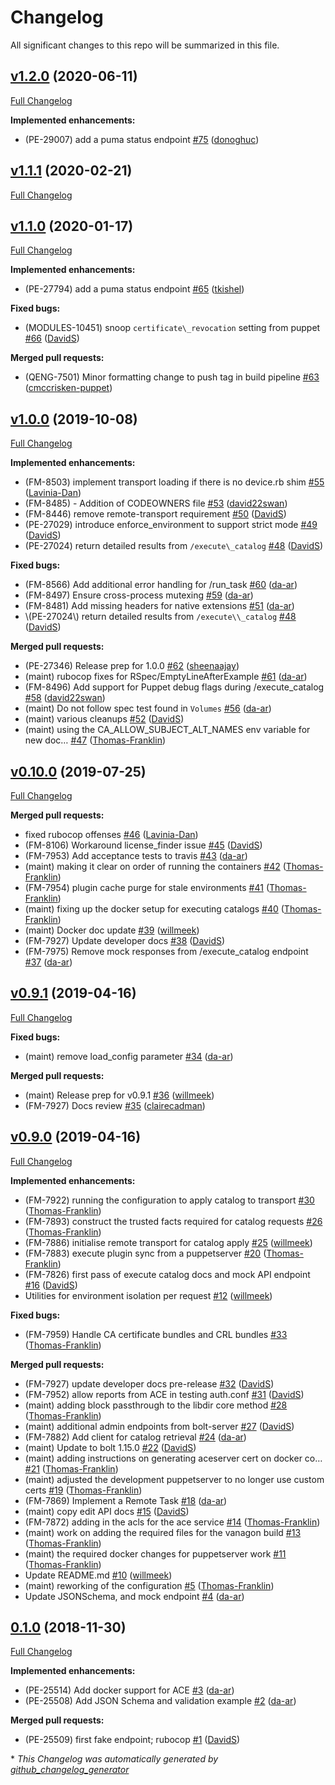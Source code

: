 # Changelog

All significant changes to this repo will be summarized in this file.
## [v1.2.0](https://github.com/puppetlabs/ace/tree/v1.2.0) (2020-06-11)

[Full Changelog](https://github.com/puppetlabs/ace/compare/v1.1.1...v1.2.0)

**Implemented enhancements:**

- \(PE-29007\) add a puma status endpoint [\#75](https://github.com/puppetlabs/ace/pull/75) ([donoghuc](https://github.com/donoghuc))

## [v1.1.1](https://github.com/puppetlabs/ace/tree/v1.1.1) (2020-02-21)

[Full Changelog](https://github.com/puppetlabs/ace/compare/v1.1.0...v1.1.1)

## [v1.1.0](https://github.com/puppetlabs/ace/tree/v1.1.0) (2020-01-17)

[Full Changelog](https://github.com/puppetlabs/ace/compare/v1.0.0...v1.1.0)

**Implemented enhancements:**

- \(PE-27794\) add a puma status endpoint [\#65](https://github.com/puppetlabs/ace/pull/65) ([tkishel](https://github.com/tkishel))

**Fixed bugs:**

- \(MODULES-10451\) snoop `certificate\_revocation` setting from puppet [\#66](https://github.com/puppetlabs/ace/pull/66) ([DavidS](https://github.com/DavidS))

**Merged pull requests:**

- \(QENG-7501\) Minor formatting change to push tag in build pipeline [\#63](https://github.com/puppetlabs/ace/pull/63) ([cmccrisken-puppet](https://github.com/cmccrisken-puppet))

## [v1.0.0](https://github.com/puppetlabs/ace/tree/v1.0.0) (2019-10-08)

[Full Changelog](https://github.com/puppetlabs/ace/compare/v0.10.0...v1.0.0)

**Implemented enhancements:**

- \(FM-8503\) implement transport loading if there is no device.rb shim [\#55](https://github.com/puppetlabs/ace/pull/55) ([Lavinia-Dan](https://github.com/Lavinia-Dan))
- \(FM-8485\) - Addition of CODEOWNERS file [\#53](https://github.com/puppetlabs/ace/pull/53) ([david22swan](https://github.com/david22swan))
- \(FM-8446\) remove remote-transport requirement [\#50](https://github.com/puppetlabs/ace/pull/50) ([DavidS](https://github.com/DavidS))
- \(PE-27029\) introduce enforce\_environment to support strict mode [\#49](https://github.com/puppetlabs/ace/pull/49) ([DavidS](https://github.com/DavidS))
- \(PE-27024\) return detailed results from `/execute\_catalog` [\#48](https://github.com/puppetlabs/ace/pull/48) ([DavidS](https://github.com/DavidS))

**Fixed bugs:**

- \(FM-8566\) Add additional error handling for /run\_task [\#60](https://github.com/puppetlabs/ace/pull/60) ([da-ar](https://github.com/da-ar))
- \(FM-8497\) Ensure cross-process mutexing [\#59](https://github.com/puppetlabs/ace/pull/59) ([da-ar](https://github.com/da-ar))
- \(FM-8481\) Add missing headers for native extensions [\#51](https://github.com/puppetlabs/ace/pull/51) ([da-ar](https://github.com/da-ar))
- \\(PE-27024\\) return detailed results from `/execute\\_catalog` [\#48](https://github.com/puppetlabs/ace/pull/48) ([DavidS](https://github.com/DavidS))

**Merged pull requests:**

- \(PE-27346\) Release prep for 1.0.0 [\#62](https://github.com/puppetlabs/ace/pull/62) ([sheenaajay](https://github.com/sheenaajay))
- \(maint\) rubocop fixes for RSpec/EmptyLineAfterExample [\#61](https://github.com/puppetlabs/ace/pull/61) ([da-ar](https://github.com/da-ar))
- \(FM-8496\) Add support for Puppet debug flags during /execute\_catalog [\#58](https://github.com/puppetlabs/ace/pull/58) ([david22swan](https://github.com/david22swan))
- \(maint\) Do not follow spec test found in `Volumes` [\#56](https://github.com/puppetlabs/ace/pull/56) ([da-ar](https://github.com/da-ar))
- \(maint\) various cleanups [\#52](https://github.com/puppetlabs/ace/pull/52) ([DavidS](https://github.com/DavidS))
- \(maint\) using the CA\_ALLOW\_SUBJECT\_ALT\_NAMES env variable for new doc… [\#47](https://github.com/puppetlabs/ace/pull/47) ([Thomas-Franklin](https://github.com/Thomas-Franklin))

## [v0.10.0](https://github.com/puppetlabs/ace/tree/v0.10.0) (2019-07-25)

[Full Changelog](https://github.com/puppetlabs/ace/compare/v0.9.1...v0.10.0)

**Merged pull requests:**

- fixed rubocop offenses [\#46](https://github.com/puppetlabs/ace/pull/46) ([Lavinia-Dan](https://github.com/Lavinia-Dan))
- \(FM-8106\) Workaround license\_finder issue [\#45](https://github.com/puppetlabs/ace/pull/45) ([DavidS](https://github.com/DavidS))
- \(FM-7953\) Add acceptance tests to travis [\#43](https://github.com/puppetlabs/ace/pull/43) ([da-ar](https://github.com/da-ar))
- \(maint\) making it clear on order of running the containers [\#42](https://github.com/puppetlabs/ace/pull/42) ([Thomas-Franklin](https://github.com/Thomas-Franklin))
- \(FM-7954\) plugin cache purge for stale environments [\#41](https://github.com/puppetlabs/ace/pull/41) ([Thomas-Franklin](https://github.com/Thomas-Franklin))
- \(maint\) fixing up the docker setup for executing catalogs [\#40](https://github.com/puppetlabs/ace/pull/40) ([Thomas-Franklin](https://github.com/Thomas-Franklin))
- \(maint\) Docker doc update [\#39](https://github.com/puppetlabs/ace/pull/39) ([willmeek](https://github.com/willmeek))
- \(FM-7927\) Update developer docs [\#38](https://github.com/puppetlabs/ace/pull/38) ([DavidS](https://github.com/DavidS))
- \(FM-7975\) Remove mock responses from /execute\_catalog endpoint [\#37](https://github.com/puppetlabs/ace/pull/37) ([da-ar](https://github.com/da-ar))

## [v0.9.1](https://github.com/puppetlabs/ace/tree/v0.9.1) (2019-04-16)

[Full Changelog](https://github.com/puppetlabs/ace/compare/v0.9.0...v0.9.1)

**Fixed bugs:**

- \(maint\) remove load\_config parameter [\#34](https://github.com/puppetlabs/ace/pull/34) ([da-ar](https://github.com/da-ar))

**Merged pull requests:**

- \(maint\) Release prep for v0.9.1 [\#36](https://github.com/puppetlabs/ace/pull/36) ([willmeek](https://github.com/willmeek))
- \(FM-7927\) Docs review [\#35](https://github.com/puppetlabs/ace/pull/35) ([clairecadman](https://github.com/clairecadman))

## [v0.9.0](https://github.com/puppetlabs/ace/tree/v0.9.0) (2019-04-16)

[Full Changelog](https://github.com/puppetlabs/ace/compare/0.1.0...v0.9.0)

**Implemented enhancements:**

- \(FM-7922\) running the configuration to apply catalog to transport  [\#30](https://github.com/puppetlabs/ace/pull/30) ([Thomas-Franklin](https://github.com/Thomas-Franklin))
- \(FM-7893\) construct the trusted facts required for catalog requests [\#26](https://github.com/puppetlabs/ace/pull/26) ([Thomas-Franklin](https://github.com/Thomas-Franklin))
- \(FM-7886\) initialise remote transport for catalog apply [\#25](https://github.com/puppetlabs/ace/pull/25) ([willmeek](https://github.com/willmeek))
- \(FM-7883\) execute plugin sync from a puppetserver [\#20](https://github.com/puppetlabs/ace/pull/20) ([Thomas-Franklin](https://github.com/Thomas-Franklin))
- \(FM-7826\) first pass of execute catalog docs and mock API endpoint [\#16](https://github.com/puppetlabs/ace/pull/16) ([DavidS](https://github.com/DavidS))
- Utilities for environment isolation per request [\#12](https://github.com/puppetlabs/ace/pull/12) ([willmeek](https://github.com/willmeek))

**Fixed bugs:**

- \(FM-7959\) Handle CA certificate bundles and CRL bundles [\#33](https://github.com/puppetlabs/ace/pull/33) ([Thomas-Franklin](https://github.com/Thomas-Franklin))

**Merged pull requests:**

- \(FM-7927\) update developer docs pre-release [\#32](https://github.com/puppetlabs/ace/pull/32) ([DavidS](https://github.com/DavidS))
- \(FM-7952\) allow reports from ACE in testing auth.conf [\#31](https://github.com/puppetlabs/ace/pull/31) ([DavidS](https://github.com/DavidS))
- \(maint\) adding block passthrough to the libdir core method [\#28](https://github.com/puppetlabs/ace/pull/28) ([Thomas-Franklin](https://github.com/Thomas-Franklin))
- \(maint\) additional admin endpoints from bolt-server [\#27](https://github.com/puppetlabs/ace/pull/27) ([DavidS](https://github.com/DavidS))
- \(FM-7882\) Add client for catalog retrieval [\#24](https://github.com/puppetlabs/ace/pull/24) ([da-ar](https://github.com/da-ar))
- \(maint\) Update to bolt 1.15.0 [\#22](https://github.com/puppetlabs/ace/pull/22) ([DavidS](https://github.com/DavidS))
- \(maint\) adding instructions on generating aceserver cert on docker co… [\#21](https://github.com/puppetlabs/ace/pull/21) ([Thomas-Franklin](https://github.com/Thomas-Franklin))
- \(maint\) adjusted the development puppetserver to no longer use custom certs [\#19](https://github.com/puppetlabs/ace/pull/19) ([Thomas-Franklin](https://github.com/Thomas-Franklin))
- \(FM-7869\) Implement a Remote Task [\#18](https://github.com/puppetlabs/ace/pull/18) ([da-ar](https://github.com/da-ar))
- \(maint\) copy edit API docs [\#15](https://github.com/puppetlabs/ace/pull/15) ([DavidS](https://github.com/DavidS))
- \(FM-7872\) adding in the acls for the ace service [\#14](https://github.com/puppetlabs/ace/pull/14) ([Thomas-Franklin](https://github.com/Thomas-Franklin))
- \(maint\) work on adding the required files for the vanagon build [\#13](https://github.com/puppetlabs/ace/pull/13) ([Thomas-Franklin](https://github.com/Thomas-Franklin))
- \(maint\) the required docker changes for puppetserver work [\#11](https://github.com/puppetlabs/ace/pull/11) ([Thomas-Franklin](https://github.com/Thomas-Franklin))
- Update README.md [\#10](https://github.com/puppetlabs/ace/pull/10) ([willmeek](https://github.com/willmeek))
- \(maint\) reworking of the configuration [\#5](https://github.com/puppetlabs/ace/pull/5) ([Thomas-Franklin](https://github.com/Thomas-Franklin))
- Update JSONSchema, and mock endpoint [\#4](https://github.com/puppetlabs/ace/pull/4) ([da-ar](https://github.com/da-ar))

## [0.1.0](https://github.com/puppetlabs/ace/tree/0.1.0) (2018-11-30)

[Full Changelog](https://github.com/puppetlabs/ace/compare/bb49822f5d3b0dc47e8c10cadb3b4ea1c507d9ef...0.1.0)

**Implemented enhancements:**

- \(PE-25514\) Add docker support for ACE [\#3](https://github.com/puppetlabs/ace/pull/3) ([da-ar](https://github.com/da-ar))
- \(PE-25508\) Add JSON Schema and validation example [\#2](https://github.com/puppetlabs/ace/pull/2) ([da-ar](https://github.com/da-ar))

**Merged pull requests:**

- \(PE-25509\) first fake endpoint; rubocop [\#1](https://github.com/puppetlabs/ace/pull/1) ([DavidS](https://github.com/DavidS))



\* *This Changelog was automatically generated by [github_changelog_generator](https://github.com/github-changelog-generator/github-changelog-generator)*
